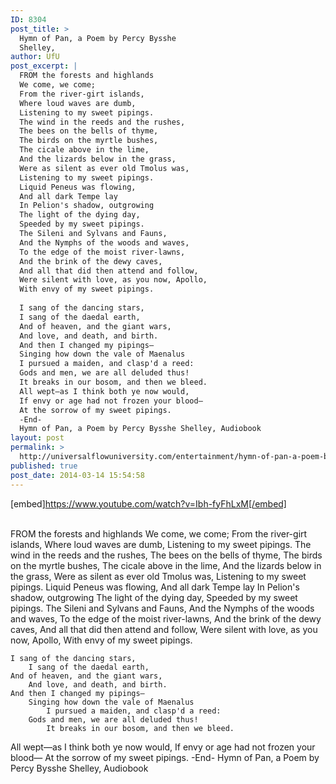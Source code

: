```yaml
---
ID: 8304
post_title: >
  Hymn of Pan, a Poem by Percy Bysshe
  Shelley,
author: UfU
post_excerpt: |
  FROM the forests and highlands
  We come, we come;
  From the river-girt islands,
  Where loud waves are dumb,
  Listening to my sweet pipings.
  The wind in the reeds and the rushes,
  The bees on the bells of thyme,
  The birds on the myrtle bushes,
  The cicale above in the lime,
  And the lizards below in the grass,
  Were as silent as ever old Tmolus was,
  Listening to my sweet pipings.
  Liquid Peneus was flowing,
  And all dark Tempe lay
  In Pelion's shadow, outgrowing
  The light of the dying day,
  Speeded by my sweet pipings.
  The Sileni and Sylvans and Fauns,
  And the Nymphs of the woods and waves,
  To the edge of the moist river-lawns,
  And the brink of the dewy caves,
  And all that did then attend and follow,
  Were silent with love, as you now, Apollo,
  With envy of my sweet pipings.
  
  I sang of the dancing stars,
  I sang of the daedal earth,
  And of heaven, and the giant wars,
  And love, and death, and birth.
  And then I changed my pipings—
  Singing how down the vale of Maenalus
  I pursued a maiden, and clasp'd a reed:
  Gods and men, we are all deluded thus!
  It breaks in our bosom, and then we bleed.
  All wept—as I think both ye now would,
  If envy or age had not frozen your blood—
  At the sorrow of my sweet pipings.
  -End-
  Hymn of Pan, a Poem by Percy Bysshe Shelley, Audiobook
layout: post
permalink: >
  http://universalflowuniversity.com/entertainment/hymn-of-pan-a-poem-by-percy-bysshe-shelley/
published: true
post_date: 2014-03-14 15:54:58
---
```

[embed]https://www.youtube.com/watch?v=Ibh-fyFhLxM[/embed]</br></br>
<p>FROM the forests and highlands
        We come, we come;
    From the river-girt islands,
        Where loud waves are dumb,
    Listening to my sweet pipings.
        The wind in the reeds and the rushes,
            The bees on the bells of thyme,
        The birds on the myrtle bushes,
            The cicale above in the lime,
And the lizards below in the grass,
Were as silent as ever old Tmolus was,
    Listening to my sweet pipings.
    Liquid Peneus was flowing,
        And all dark Tempe lay
    In Pelion's shadow, outgrowing
        The light of the dying day,
    Speeded by my sweet pipings.
        The Sileni and Sylvans and Fauns,
            And the Nymphs of the woods and waves,
        To the edge of the moist river-lawns,
            And the brink of the dewy caves,
And all that did then attend and follow,
Were silent with love, as you now, Apollo,
    With envy of my sweet pipings.

    I sang of the dancing stars,
        I sang of the daedal earth,
    And of heaven, and the giant wars,
        And love, and death, and birth.
    And then I changed my pipings—
        Singing how down the vale of Maenalus
            I pursued a maiden, and clasp'd a reed:
        Gods and men, we are all deluded thus!
            It breaks in our bosom, and then we bleed.
All wept—as I think both ye now would,
If envy or age had not frozen your blood—
    At the sorrow of my sweet pipings.
-End-
Hymn of Pan, a Poem by Percy Bysshe Shelley, Audiobook</p>
